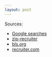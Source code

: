 ```yaml
---
layout: post
---
```


Sources:

* [Google searches](http://google.com)
* [zip-recruiter](https://www.ziprecruiter.com)
* [bls.org](www.bls.gov)
* [recruiter.com](https://www.recruiter.com/careers/human-services.html)
